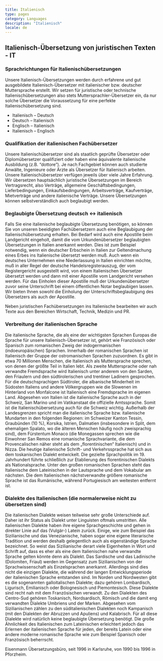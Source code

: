 ```yaml
---
title: Italienisch
type: pages
category: Languages
description: "Italienisch"
locale: de
---
```

## Italienisch-Übersetzung von juristischen Texten - IT
### Sprachrichtungen für Italienischübersetzungen
Unsere Italienisch-Übersetzungen werden  durch erfahrene und gut ausgebildete Italienisch-Übersetzer mit italienischer bzw. deutscher Muttersprache erstellt. Wir setzen für juristische oder technische Italienischübersetzungen also stets Muttersprachler-Übersetzer ein, da nur solche Übersetzer die Voraussetzung  für eine perfekte Italienischübersetzung sind.
- Italienisch – Deutsch
- Deutsch – Italienisch
- Englisch – Italienisch
- Italienisch – Englisch

### Qualifikation der italienischen Fachübersetzer
Unsere Italienischübersetzer sind als staatlich geprüfte Übersetzer oder Diplomübersetzer qualifiziert oder haben eine äquivalente italienische Ausbildung (z.B. “dottore”). Je nach Fachgebiet  können auch studierte Anwälte, Ingenieure oder Ärzte als Übersetzer für Italienisch arbeiten. Unsere Italienischübersetzer verfügen jeweils über viele Jahre Erfahrung. Wir übersetzen hauptsächlich juristische Übersetzungen im Bereich Vertragsrecht, also Verträge, allgemeine Geschäftsbedingungen, Lieferbedingungen, Einkaufsbedingungen, Arbeitsverträge, Kaufverträge, Mietverträge und andere italienische Verträge. Unsere Übersetzungen können selbstverständlich auch beglaubigt werden.

### Beglaubigte Übersetzung deutsch <-> italienisch
Falls Sie eine italienische beglaubigte Übersetzung benötigen, so können Sie von unseren beeidigten Fachübersetzern auch eine Beglaubigung der Italienischübersetzung erhalten. Bei Bedarf wird auch eine Apostille beim Landgericht eingeholt, damit die vom Urkundenübersetzer beglaubigten Übersetzungen in Italien anerkannt werden. Dies ist zum Beispiel notwendig, wenn ein deutscher Erbschein in Italien zur Geltendmachung eines Erbes ins Italienische übersetzt werden muß. Auch wenn ein deutsches Unternehmen eine Niederlassung in Italien einrichten möchte, muß in aller Regel der deutsche Handelsregisterauszug, der vom Registergericht ausgestellt wird, von einem Italienischen Übersetzer übersetzt werden und dann mit einer Apostille vom Landgericht versehen werden. Für das Einholen dieser Apostille muß der Urkundenübersetzer zuvor seine Unterschrift bei einem öffentlichen Notar beglaubigen lassen. Wir bieten Ihnen sowohl die Einholung der Unterschriftsbeglaubigung des Übersetzers als auch der Apostille.

Neben juristischen Fachübersetzungen ins Italienische bearbeiten wir auch Texte aus den Bereichen Wirtschaft, Technik, Medizin und PR. 

### Verbreitung der italienischen Sprache
Die italienische Sprache, die als eine der wichtigsten Sprachen Europas die Sprache für unsere Italienisch-Übersetzer ist, gehört wie Französisch oder Spanisch zum romanischen Zweig der indogermanischen (indoeuropäischen) Sprachen. Innerhalb der romanischen Sprachen ist Italienisch der Gruppe der ostromanischen Sprachen zuzuordnen. Es gibt in etwa 70 Millionen Menschen, die Italienisch als Muttersprache sprechen, von denen der größte Teil in Italien lebt. Als zweite Muttersprache oder nah verwandte Fremdsprache wird Italienisch unter anderem von den Sarden, den Friaulern und den südtirolerischen und trentiner Ladinern gesprochen. Für die deutschsprachigen Südtiroler, die albanische Minderheit im Südosten Italiens und andere Völkergruppen wie die Slowenen im Hinterland von Monfalcone ist Italienisch eine Fremdsprache im eigenen Land. Abgesehen von Italien ist die italienische Sprache auch in der Schweiz, San Marino und im Vatikanstaat die offizielle Amtssprache. Somit ist die Italienischübersetzung auch für die Schweiz wichtig. Außerhalb der Landesgrenzen spricht man die italienische Sprache bzw. italienische Mundarten in den folgenden Regionen: im Schweizer Kanton Tessin, Graubünden (10 %), Korsika, Istrien, Dalmatien (insbesondere in Split, dem ehemaligen Spalato, wo die älteren Menschen häufig noch zweisprachig sind), dem Fürstentum Monaco (die Monegassen sprechen wie die Einwohner San Remos eine romanische Sprachvariante, die dem Provencalischen näher steht als dem „florentinischen“ Italienisch) und in Nizza. Die heutige italienische Schrift- und Verkehrssprache hat sich aus dem toskanischen Dialekt entwickelt. Die gezielte Sprachpolitik im 19. Jahrhundert führte schließlich zur Etablierung des florentinischen Dialekts als Nationalsprache. Unter den großen romanischen Sprachen steht das Italienische dem Lateinischen in der Lautsprache und dem Vokabular am nächsten. Die dem Italienischen nächstverwandte größere romanische Sprache ist das Rumänische, während Portugiesisch am weitesten entfernt ist.

### Dialekte des Italienischen (die normalerweise nicht zu übersetzen sind)
Die italienischen Dialekte weisen teilweise sehr große Unterschiede auf. Daher ist ihr Status als Dialekt unter Linguisten oftmals umstritten. Alle italienischen Dialekte haben ihre eigene Sprachgeschichte und gehen in direkter Linie auf das (Vulgär-) Latein zurück. Einige, wie zum Beispiel das Sizilianische und das Venezianische, haben sogar eine eigene literarische Tradition und werden deshalb gelegentlich auch als eigenständige Sprache bezeichnet. So weist das Sizilianische derart viele Eigenheiten in Wort und Schrift auf, dass es eher als eine dem Italienischen nahe verwandte Sprache gelten könnte denn als Dialekt. Das Sardische und das Ladinische (Dolomiten, Friaul) werden im Gegensatz zum Sizilianischen von der Sprachwissenschaft als Einzelsprachen anerkannt.  Allerdings sind dies nicht die einzigen Dialekte, die während der langen Entwicklungsperiode der italienischen Sprache entstanden sind. Im Norden und Nordwesten gibt es die sogenannten galloitalischen Dialekte; dazu gehören Lombardisch, Ligurisch, Emilianisch oder Bolognesisch und Piemontesisch. Diese Dialekte sind recht nah mit dem Französischen verwandt. Zu den Dialekten des Centro-Sud gehören Toskanisch, Nordsardisch, Römisch und die damit eng verwandten Dialekte Umbriens und der Marken. Abgesehen vom Sizilianischen zählen zu den süditalienischen Dialekten noch Kampanisch (mit den Dialekten der Abruzzen und Apuliens) und Kalabrisch. Für all diese Dialekte wird natürlich keine beglaubigte Übersetzung benötigt. Die große Ähnlichkeit des Italienischen zum Lateinischen erleichtert jedoch das Erlernen der italienischen Sprache für jeden, der bereits Latein oder eine andere moderne romanische Sprache wie zum Beispiel Spanisch oder Französisch beherrscht.

Eisenmann Übersetzungsbüro, seit 1996 in Karlsruhe, von 1990 bis 1996 in Pforzheim.